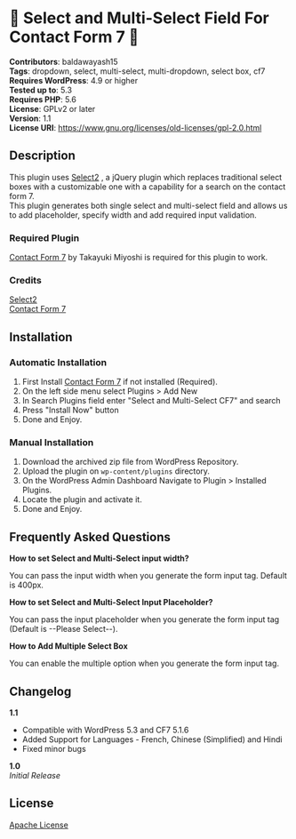 # 🎉 Select and Multi-Select Field For Contact Form 7 🎉
**Contributors**: baldawayash15<br>
**Tags**: dropdown, select, multi-select, multi-dropdown, select box, cf7<br>
**Requires WordPress**: 4.9 or higher<br>
**Tested up to**: 5.3<br>
**Requires PHP**: 5.6<br>
**License**: GPLv2 or later<br>
**Version**: 1.1<br>
**License URI**: https://www.gnu.org/licenses/old-licenses/gpl-2.0.html<br>

## Description
This plugin uses [Select2](https://select2.org) , a jQuery plugin which replaces traditional select boxes with a customizable one with a capability for a search on the contact form 7. <br>
This plugin generates both single select and multi-select field and allows us to add placeholder, specify width and add required input validation.

### Required Plugin
[Contact Form 7](https://wordpress.org/plugins/contact-form-7/) by Takayuki Miyoshi is required for this plugin to work.

### Credits
[Select2](https://select2.org)<br>
[Contact Form 7](https://wordpress.org/plugins/contact-form-7/)

## Installation
### Automatic Installation
1. First Install [Contact Form 7](https://wordpress.org/plugins/contact-form-7/) if not installed (Required).
2. On the left side menu select Plugins > Add New
3. In Search Plugins field enter "Select and Multi-Select CF7" and search
4. Press "Install Now" button
5. Done and Enjoy.

### Manual Installation
1. Download the archived zip file from WordPress Repository.
2. Upload the plugin on `wp-content/plugins` directory.
3. On the WordPress Admin Dashboard Navigate to Plugin > Installed Plugins.
4. Locate the plugin and activate it.
5. Done and Enjoy.

## Frequently Asked Questions

**How to set Select and Multi-Select input width?**

You can pass the input width when you generate the form input tag. Default is 400px.

**How to set Select and Multi-Select Input Placeholder?**

You can pass the input placeholder when you generate the form input tag (Default is --Please Select--).

**How to Add Multiple Select Box**
 
You can enable the multiple option when you generate the form input tag.

## Changelog
**1.1**<br> 
- Compatible with WordPress 5.3 and CF7 5.1.6
- Added Support for Languages - French, Chinese (Simplified) and Hindi
- Fixed minor bugs
  
**1.0**<br>
*Initial Release*

## License
[Apache License](https://www.gnu.org/licenses/old-licenses/gpl-2.0.html)
